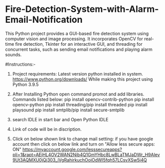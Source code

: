 # Fire-Detection-System-with-Alarm-Email-Notification
This Python project provides a GUI-based fire detection system using computer vision and image processing. It incorporates OpenCV for real-time fire detection, Tkinter for an interactive GUI, and threading for concurrent tasks, such as sending email notifications and playing alarm sounds.

#Instructions:-
1. Project requirements:
	Latest version python installed in system.
	https://www.python.org/downloads/
	While making this project using Python 3.9.5

2. After Installing Python open command promot and add libraries.
	Commands listed below:
		pip install opencv-contrib-python
		pip install opencv-python
		pip install threading/pip install threaded
		pip install playsound
		pip install smtplib/pip install secure-smtplib


3. search IDLE in start bar and Open Python IDLE

4. Link of code will be in discription.

5. Click on below shown link to change mail setting:
	if you have google account then click on below link and turn on "Allow less secure apps: ON"
	https://myaccount.google.com/lesssecureapps?pli=1&rapt=AEjHL4OV2WAN2Nib4Q1GmYHbc8LwBLaTMJaDWr_H9Alev9Ut3AQMXU0jQj303_iVgRahirkuchOoiOdWl5fqh57LCsvXSw5j4Q
